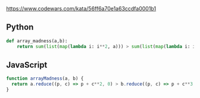 https://www.codewars.com/kata/56ff6a70e1a63ccdfa0001b1

## Python
```python
def array_madness(a,b):
    return sum(list(map(lambda i: i**2, a))) > sum(list(map(lambda i: i**3, b)))
```

## JavaScript
```js
function arrayMadness(a, b) {
  return a.reduce((p, c) => p + c**2, 0) > b.reduce((p, c) => p + c**3, 0)
}
```